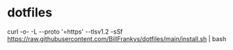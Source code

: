 # dotfiles
curl -o- -L --proto '=https' --tlsv1.2 -sSf https://raw.githubusercontent.com/BillFrankys/dotfiles/main/install.sh | bash

